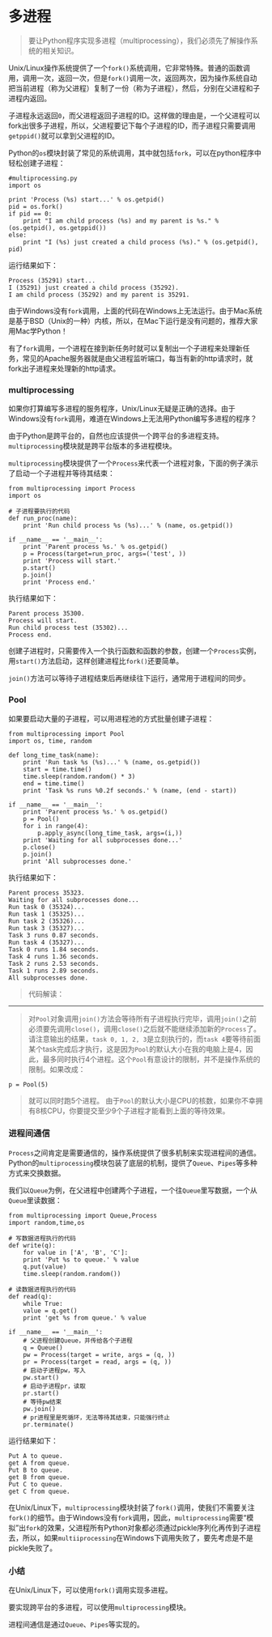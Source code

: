 # 多进程

> 要让Python程序实现多进程（multiprocessing），我们必须先了解操作系统的相关知识。

Unix/Linux操作系统提供了一个`fork()`系统调用，它非常特殊。普通的函数调用，调用一次，返回一次，但是`fork()`调用一次，返回两次，因为操作系统自动把当前进程（称为父进程）复制了一份（称为子进程），然后，分别在父进程和子进程内返回。

子进程永远返回`0`，而父进程返回子进程的ID。这样做的理由是，一个父进程可以fork出很多子进程，所以，父进程要记下每个子进程的ID，而子进程只需要调用`getppid()`就可以拿到父进程的ID。

Python的`os`模块封装了常见的系统调用，其中就包括`fork`，可以在python程序中轻松创建子进程：

```
#multiprocessing.py
import os

print 'Process (%s) start...' % os.getpid()
pid = os.fork()
if pid == 0:
    print "I am child process (%s) and my parent is %s." % (os.getpid(), os.getppid())
else:
    print "I (%s) just created a child process (%s)." % (os.getpid(), pid)
```

运行结果如下：

```
Process (35291) start...
I (35291) just created a child process (35292).
I am child process (35292) and my parent is 35291.
```

由于Windows没有`fork`调用，上面的代码在Windows上无法运行。由于Mac系统是基于BSD（Unix的一种）内核，所以，在Mac下运行是没有问题的，推荐大家用Mac学Python！

有了`fork`调用，一个进程在接到新任务时就可以复制出一个子进程来处理新任务，常见的Apache服务器就是由父进程监听端口，每当有新的http请求时，就fork出子进程来处理新的http请求。

### multiprocessing

如果你打算编写多进程的服务程序，Unix/Linux无疑是正确的选择。由于Windows没有`fork`调用，难道在Windows上无法用Python编写多进程的程序？

由于Python是跨平台的，自然也应该提供一个跨平台的多进程支持。`multiprocessing`模块就是跨平台版本的多进程模块。

`multiprocessing`模块提供了一个`Process`来代表一个进程对象，下面的例子演示了启动一个子进程并等待其结束：

```
from multiprocessing import Process
import os

# 子进程要执行的代码
def run_proc(name):
    print 'Run child process %s (%s)...' % (name, os.getpid())
    
if __name__ == '__main__':
    print 'Parent process %s.' % os.getpid()
    p = Process(target=run_proc, args=('test', ))
    print 'Process will start.'
    p.start()
    p.join()
    print 'Process end.'
```

执行结果如下：

```
Parent process 35300.
Process will start.
Run child process test (35302)...
Process end.
```

创建子进程时，只需要传入一个执行函数和函数的参数，创建一个`Process`实例，用`start()`方法启动，这样创建进程比`fork()`还要简单。

`join()`方法可以等待子进程结束后再继续往下运行，通常用于进程间的同步。

### Pool

如果要启动大量的子进程，可以用进程池的方式批量创建子进程：

```
from multiprocessing import Pool
import os, time, random

def long_time_task(name):
    print 'Run task %s (%s)...' % (name, os.getpid())
    start = time.time()
    time.sleep(random.random() * 3)
    end = time.time()
    print 'Task %s runs %0.2f seconds.' % (name, (end - start))

if __name__ == '__main__':
    print 'Parent process %s.' % os.getpid()
    p = Pool()
    for i in range(4):
        p.apply_async(long_time_task, args=(i,))
    print 'Waiting for all subprocesses done...'
    p.close()
    p.join()
    print 'All subprocesses done.'
```

执行结果如下：

```
Parent process 35323.
Waiting for all subprocesses done...
Run task 0 (35324)...
Run task 1 (35325)...
Run task 2 (35326)...
Run task 3 (35327)...
Task 3 runs 0.87 seconds.
Run task 4 (35327)...
Task 0 runs 1.84 seconds.
Task 4 runs 1.36 seconds.
Task 2 runs 2.53 seconds.
Task 1 runs 2.89 seconds.
All subprocesses done.
```

> 代码解读：
***
> 对`Pool`对象调用`join()`方法会等待所有子进程执行完毕，调用`join()`之前必须要先调用`close()`，调用`close()`之后就不能继续添加新的`Process`了。
请注意输出的结果，`task 0, 1, 2, 3`是立刻执行的，而`task 4`要等待前面某个task完成后才执行，这是因为`Pool`的默认大小在我的电脑上是4，因此，最多同时执行4个进程。这个`Pool`有意设计的限制，并不是操作系统的限制。如果改成：

`p = Pool(5)`

> 就可以同时跑5个进程。
> 由于`Pool`的默认大小是CPU的核数，如果你不幸拥有8核CPU，你要提交至少9个子进程才能看到上面的等待效果。

### 进程间通信

`Process`之间肯定是需要通信的，操作系统提供了很多机制来实现进程间的通信。Python的`multiprocessing`模块包装了底层的机制，提供了`Queue`、`Pipes`等多种方式来交换数据。

我们以`Queue`为例，在父进程中创建两个子进程，一个往`Queue`里写数据，一个从`Queue`里读数据：

```
from multiprocessing import Queue,Process
import random,time,os

# 写数据进程执行的代码
def write(q):
    for value in ['A', 'B', 'C']:
	print 'Put %s to queue.' % value
	q.put(value)
	time.sleep(random.random())

# 读数据进程执行的代码
def read(q):
    while True:
	value = q.get()
	print 'get %s from queue.' % value

if __name__ == '__main__':
    # 父进程创建Queue，并传给各个子进程
    q = Queue()
    pw = Process(target = write, args = (q, ))
    pr = Process(target = read, args = (q, ))
    # 启动子进程pw，写入
    pw.start()
    # 启动子进程pr，读取
    pr.start()
    # 等待pw结束
    pw.join()
    # pr进程里是死循环，无法等待其结束，只能强行终止
    pr.terminate()
```

运行结果如下：

```
Put A to queue.
get A from queue.
Put B to queue.
get B from queue.
Put C to queue.
get C from queue.
```

在Unix/Linux下，`multiprocessing`模块封装了`fork()`调用，使我们不需要关注`fork()`的细节。由于Windows没有`fork`调用，因此，`multiprocessing`需要“模拟”出`fork`的效果，父进程所有Python对象都必须通过pickle序列化再传到子进程去，所以，如果`multiiprocessing`在Windows下调用失败了，要先考虑是不是pickle失败了。

### 小结

在Unix/Linux下，可以使用`fork()`调用实现多进程。

要实现跨平台的多进程，可以使用`multiprocessing`模块。

进程间通信是通过`Queue`、`Pipes`等实现的。
